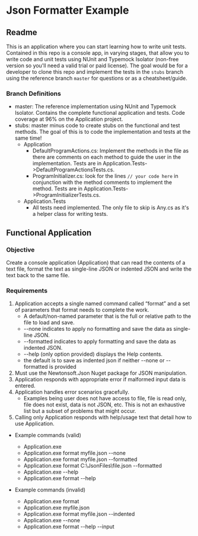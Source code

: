 # Json Formatter Example

## Readme
This is an application where you can start learning how to write unit tests. Contained in this repo is a console app, in varying stages, that allow you to write code and unit tests using NUnit and Typemock Isolator (non-free version so you'll need a valid trial or paid license). The goal would be for a developer to clone this repo and implement the tests in the `stubs` branch using the reference branch `master` for questions or as a cheatsheet/guide.

### Branch Definitions
* master: The reference implementation using NUnit and Typemock Isolator. Contains the complete functional application and tests. Code coverage at 96% on the Application project.
* stubs: master minus code to create stubs on the functional and test methods. The goal of this is to code the implementation and tests at the same time!
   * Application
      * DefaultProgramActions.cs: Implement the methods in the file as there are comments on each method to guide the user in the implementation. Tests are in Application.Tests->DefaultProgramActionsTests.cs.
      * ProgramInitializer.cs: look for the lines `// your code here` in conjunction with the method comments to implement the method. Tests are in Application.Tests->ProgramInitializerTests.cs.
   * Application.Tests
      * All tests need implemented. The only file to skip is Any.cs as it's a helper class for writing tests.

### 

## Functional Application

### Objective
Create a console application (Application) that can read the contents of a text file, format the text as single-line JSON or indented JSON and write the text back to the same file.

### Requirements
1. Application accepts a single named command called “format” and a set of parameters that format needs to complete the work.
   * A default/non-named parameter that is the full or relative path to the file to load and save.
   * --none indicates to apply no formatting and save the data as single-line JSON.
   * --formatted indicates to apply formatting and save the data as indented JSON.
   * --help (only option provided) displays the Help contents.
   * the default is to save as indented json if neither --none or --formatted is provided
1. Must use the Newtonsoft.Json Nuget package for JSON manipulation.
1. Application responds with appropriate error if malformed input data is entered.
1. Application handles error scenarios gracefully. 
   * Examples being user does not have access to file, file is read only, file does not exist, data is not JSON, etc. This is not an exhaustive list but a subset of problems that might occur.
1. Calling only Application responds with help/usage text that detail how to use Application.

* Example commands (valid)
   * Application.exe
   * Application.exe format myfile.json --none
   * Application.exe format myfile.json --formatted
   * Application.exe format C:\JsonFiles\file.json --formatted
   * Application.exe --help
   * Application.exe format --help

* Example commands (invalid)
   * Application.exe format
   * Application.exe myfile.json
   * Application.exe format myfile.json --indented
   * Application.exe --none
   * Application.exe format --help --input
